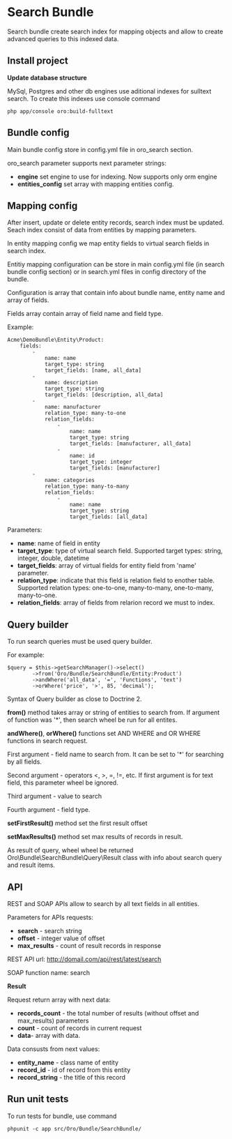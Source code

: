 Search Bundle
========================

Search bundle create search index for mapping objects and allow to create advanced queries to this indexed data.

Install project
----------------------------------

**Update database structure**

MySql, Postgres and other db engines use aditional indexes for sulltext search. To create this indexes use console command

    php app/console oro:build-fulltext

Bundle config
----------------------------------

Main bundle config store in config.yml file in oro_search section.

oro_search parameter supports next parameter strings:

- **engine** set engine to use for indexing. Now supports only orm engine
- **entities_config** set array with mapping entities config.

Mapping config
----------------------------------

After insert, update or delete entity records, search index must be updated. Seach index consist of data from entities by mapping parameters.

In entity mapping config we map entity fields to virtual search fields in search index.

Entitiy mapping configuration can be store in main config.yml file (in search bundle config section) or in search.yml files in config directory of the bundle.

Configuration is array that contain info about bundle name, entity name and array of fields.

Fields array contain array of field name and field type.

Example:

    Acme\DemoBundle\Entity\Product:
        fields:
            -
                name: name
                target_type: string
                target_fields: [name, all_data]
            -
                name: description
                target_type: string
                target_fields: [description, all_data]
            -
                name: manufacturer
                relation_type: many-to-one
                relation_fields:
                    -
                        name: name
                        target_type: string
                        target_fields: [manufacturer, all_data]
                    -
                        name: id
                        target_type: integer
                        target_fields: [manufacturer]
            -
                name: categories
                relation_type: many-to-many
                relation_fields:
                    -
                        name: name
                        target_type: string
                        target_fields: [all_data]

Parameters:

- **name**: name of field in entity
- **target_type**: type of virtual search field. Supported target types: string, integer, double, datetime
- **target_fields**: array of virtual fields for entity field from 'name' parameter.
- **relation_type**: indicate that this field is relation field to enother table. Supported relation types: one-to-one, many-to-many, one-to-many, many-to-one.
- **relation_fields**: array of fields from relarion record we must to index.

Query builder
----------------------------------

To run search queries must be used query builder.

For example:

    $query = $this->getSearchManager()->select()
            ->from('Oro/Bundle/SearchBundle/Entity:Product')
            ->andWhere('all_data', '=', 'Functions', 'text')
            ->orWhere('price', '>', 85, 'decimal');

Syntax of Query builder as close to Doctrine 2.

**from()** method takes array or string of entities to search from. If argument of function was '*', then search wheel be run for all entites.

**andWhere()**, **orWhere()** functions set AND WHERE and OR WHERE functions in search request.

First argument - field name to search from. It can be set to '*' for searching by all fields.

Second argument - operators <, >, =, !=, etc.
If first argument is for text field, this parameter wheel be ignored.

Third argument - value to search

Fourth argument - field type.

**setFirstResult()** method set the first result offset

**setMaxResults()** method set max results of records in result.

As result of query, wheel wheel be returned Oro\Bundle\SearchBundle\Query\Result class with info about search query and result items.

API
---

REST and SOAP APIs allow to search by all text fields in all entities.

Parameters for APIs requests:

 - **search** - search string
 - **offset** - integer value of offset
 - **max_results** - count  of result records in response

REST API url: http://domail.com/api/rest/latest/search

SOAP function name: search

**Result**

Request return array with next data:

 - **records_count** - the total number of results (without offset and max_results) parameters
 - **count** - count of records in current request
 - **data**- array with data.

 Data consusts from next values:

 - **entity_name** - class name of entity
 - **record_id** - id of record from this entity
 - **record_string** - the title of this record

Run unit tests
----------------------------------

To run tests for bundle, use command

    phpunit -c app src/Oro/Bundle/SearchBundle/
